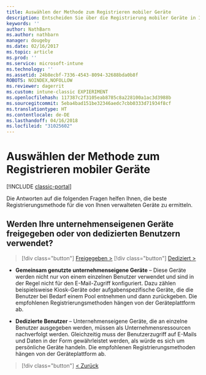 ```yaml
---
title: Auswählen der Methode zum Registrieren mobiler Geräte
description: Entscheiden Sie über die Registrierung mobiler Geräte in Intune durch Beantworten einiger einfacher Fragen
keywords: ''
author: NathBarn
ms.author: nathbarn
manager: dougeby
ms.date: 02/16/2017
ms.topic: article
ms.prod: ''
ms.service: microsoft-intune
ms.technology: ''
ms.assetid: 24b8ecbf-7336-4543-8094-32688bda0b8f
ROBOTS: NOINDEX,NOFOLLOW
ms.reviewer: dagerrit
ms.custom: intune-classic EXPIERIMENT
ms.openlocfilehash: 117387c2f3105eab8785c8a228100a1ac3d3988b
ms.sourcegitcommit: 5eba4bad151be32346aedc7cbb0333d71934f8cf
ms.translationtype: HT
ms.contentlocale: de-DE
ms.lasthandoff: 04/16/2018
ms.locfileid: "31025602"
---
```

# <a name="choose-how-to-enroll-mobile-devices"></a>Auswählen der Methode zum Registrieren mobiler Geräte

[!INCLUDE [classic-portal](../includes/classic-portal.md)]

Die Antworten auf die folgenden Fragen helfen Ihnen, die beste Registrierungsmethode für die von Ihnen verwalteten Geräte zu ermitteln.

## <a name="are-your-company-owned-devices-shared-or-do-they-have-dedicated-users"></a>**Werden Ihre unternehmenseigenen Geräte freigegeben oder von dedizierten Benutzern verwendet?**

> [!div class="button"]
> [Freigegeben >](choose-how-to-enroll-devices4.md)
> [!div class="button"]
> [Dediziert >](choose-how-to-enroll-devices6.md)

- **Gemeinsam genutzte unternehmenseigene Geräte** – Diese Geräte werden nicht nur von einem einzelnen Benutzer verwendet und sind in der Regel nicht für den E-Mail-Zugriff konfiguriert. Dazu zählen beispielsweise Kiosk-Geräte oder aufgabenspezifische Geräte, die die Benutzer bei Bedarf einem Pool entnehmen und dann zurückgeben. Die empfohlenen Registrierungsmethoden hängen von der Geräteplattform ab.

- **Dedizierte Benutzer** – Unternehmenseigene Geräte, die an einzelne Benutzer ausgegeben werden, müssen als Unternehmensressourcen nachverfolgt werden. Gleichzeitig muss der Benutzerzugriff auf E-Mails und Daten in der Form gewährleistet werden, als würde es sich um persönliche Geräte handeln. Die empfohlenen Registrierungsmethoden hängen von der Geräteplattform ab.

> [!div class="button"]
> [< Zurück](choose-how-to-enroll-devices1.md)
